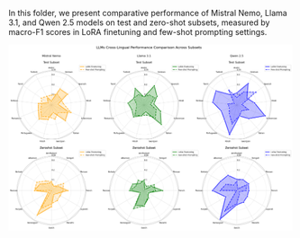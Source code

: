 In this folder, we present comparative performance of Mistral Nemo, Llama 3.1, and Qwen 2.5 models on test and zero-shot subsets, measured by macro-F1 scores in LoRA finetuning and few-shot prompting settings.

![](llms_performance.png)
